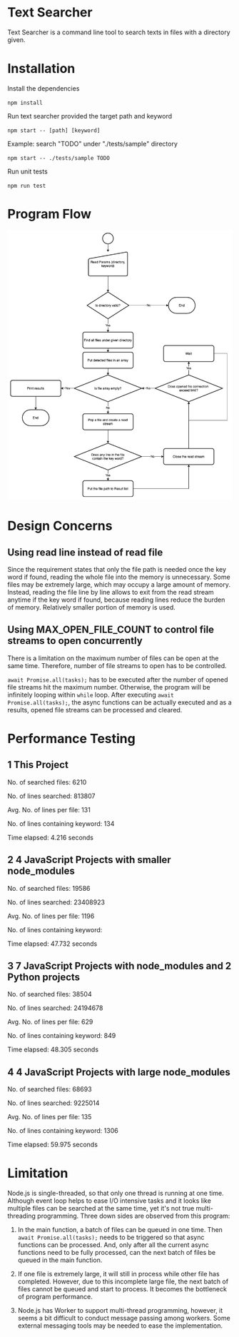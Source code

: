 # Text Searcher

Text Searcher is a command line tool to search texts in files with a directory given.

# Installation

Install the dependencies

`npm install`

Run text searcher provided the target path and keyword

`npm start -- [path] [keyword]`

Example: search "TODO" under "./tests/sample" directory

`npm start -- ./tests/sample TODO`

Run unit tests

`npm run test`

# Program Flow

![Program-flow](./docs/program-flow.png)

# Design Concerns

## Using read line instead of read file

Since the requirement states that only the file path is needed once the key word if found, reading the whole file into the memory is unnecessary. Some files may be extremely large, which may occupy a large amount of memory. Instead, reading the file line by line allows to exit from the read stream anytime if the key word if found, because reading lines reduce the burden of memory. Relatively smaller portion of memory is used.

## Using MAX_OPEN_FILE_COUNT to control file streams to open concurrently

There is a limitation on the maximum number of files can be open at the same time. Therefore, number of file streams to open has to be controlled.

`await Promise.all(tasks);` has to be executed after the number of opened file streams hit the maximum number. Otherwise, the program will be infinitely looping within `while` loop. After executing `await Promise.all(tasks);`, the async functions can be actually executed and as a results, opened file streams can be processed and cleared.

# Performance Testing

## 1 This Project

No. of searched files: 6210

No. of lines searched: 813807

Avg. No. of lines per file: 131

No. of lines containing keyword: 134

Time elapsed: 4.216 seconds

## 2 4 JavaScript Projects with smaller node_modules

No. of searched files: 19586

No. of lines searched: 23408923

Avg. No. of lines per file: 1196

No. of lines containing keyword:

Time elapsed: 47.732 seconds

## 3 7 JavaScript Projects with node_modules and 2 Python projects

No. of searched files: 38504

No. of lines searched: 24194678

Avg. No. of lines per file: 629

No. of lines containing keyword: 849

Time elapsed: 48.305 seconds

## 4 4 JavaScript Projects with large node_modules

No. of searched files: 68693

No. of lines searched: 9225014

Avg. No. of lines per file: 135

No. of lines containing keyword: 1306

Time elapsed: 59.975 seconds

# Limitation

Node.js is single-threaded, so that only one thread is running at one time. Although event loop helps to ease I/O intensive tasks and it looks like multiple files can be searched at the same time, yet it's not true multi-threading programming. Three down sides are observed from this program:

1. In the main function, a batch of files can be queued in one time. Then `await Promise.all(tasks);` needs to be triggered so that async functions can be processed. And, only after all the current async functions need to be fully processed, can the next batch of files be queued in the main function.

2. If one file is extremely large, it will still in process while other file has completed. However, due to this incomplete large file, the next batch of files cannot be queued and start to process. It becomes the bottleneck of program performance.

3. Node.js has Worker to support multi-thread programming, however, it seems a bit difficult to conduct message passing among workers. Some external messaging tools may be needed to ease the implementation.
